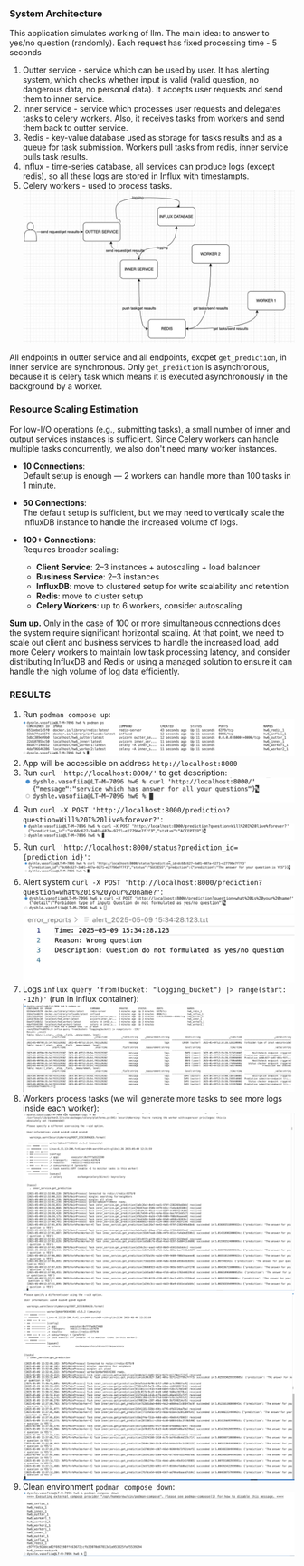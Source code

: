 ### System Architecture
This application simulates working of llm. The main idea: to answer to yes/no question (randomly). Each request has fixed processing time - 5 seconds

1. Outter service - service which can be used by user. It has alerting system, which checks whether input is valid (valid question, no dangerous data, no personal data). It accepts user requests and send them to inner service.
2. Inner service - service which processes user requests and delegates tasks to celery workers. Also, it receives tasks from workers and send them back to outter service.
3. Redis - key-value database used as storage for tasks results and as a queue for task submission. Workers pull tasks from redis, inner service pulls task results.
4. Influx - time-series database, all services can produce logs (except redis), so all these logs are stored in Influx with timestampts.
5. Celery workers - used to process tasks.
![overview](/img/overview.png)

All endpoints in outter service and all endpoints, excpet ```get_prediction```, in inner service are synchronous. Only ```get_prediction``` is asynchronous, because it is celery task which means it is executed asynchronously in the background by a worker.

### Resource Scaling Estimation
For low-I/O operations (e.g., submitting tasks), a small number of inner and output services instances is sufficient. Since Celery workers can handle multiple tasks concurrently, we also don't need many worker instances.

- **10 Connections**:  
    Default setup is enough — 2 workers can handle more than 100 tasks in 1 minute.

- **50 Connections**:  
    The default setup is sufficient, but we may need to vertically scale the InfluxDB instance to handle the increased volume of logs.

- **100+ Connections**:  
    Requires broader scaling:  
    - **Client Service**: 2–3 instances + autoscaling + load balancer  
    - **Business Service**: 2–3 instances 
    - **InfluxDB**: move to clustered setup for write scalability and retention
    - **Redis**: move to cluster setup
    - **Celery Workers**: up to 6 workers, consider autoscaling

**Sum up.** Only in the case of 100 or more simultaneous connections does the system require significant horizontal scaling. At that point, we need to scale out client and business services to handle the increased load, add more Celery workers to maintain low task processing latency, and consider distributing InfluxDB and Redis or using a managed solution to ensure it can handle the high volume of log data efficiently.

### RESULTS
1. Run ```podman compose up```:
![run](/img/run.png)
2. App will be accessible on address ```http://localhost:8000```
3. Run ```curl 'http://localhost:8000/'``` to get description:
![desc](/img/desc.png)
4. Run ```curl -X POST 'http://localhost:8000/prediction?question=Will%20I%20live%forever?'```:
![pred](/img/pred.png)
5. Run ```curl 'http://localhost:8000/status?prediction_id={prediction_id}'```:
![status](/img/status.png)
6. Alert system ```curl -X POST 'http://localhost:8000/prediction?question=what%20is%20your%20name?'```:
![alert](/img/alert.png)
![file](/img/alert_file.png)
7. Logs ```influx query 'from(bucket: "logging_bucket") |> range(start: -12h)'``` (run in influx container):
![logs](/img/logs.png)
8. Workers process tasks (we will generate more tasks to see more logs inside each worker):
![worker](/img/worker1.png)
![worker](/img/worker2.png)
9. Clean environment ```podman compose down```:
![end](/img/end.png)
